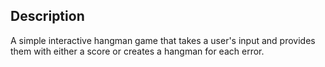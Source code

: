 ## Description
A simple interactive hangman game
that takes a user's input and 
provides them with either a score
or creates a hangman for each error.
